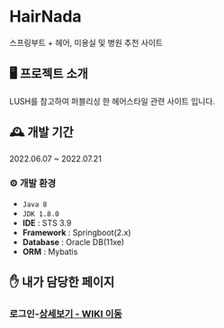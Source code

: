 # HairNada
스프링부트 + 헤어, 미용실 및 병원 추천 사이트

## 🖥️ 프로젝트 소개
LUSH를 참고하여 퍼블리싱 한 헤어스타일 관련 사이트 입니다.

## 🕰️ 개발 기간
2022.06.07 ~ 2022.07.21

### ⚙️ 개발 환경
- `Java 8`
- `JDK 1.8.0`
- **IDE** : STS 3.9
- **Framework** : Springboot(2.x)
- **Database** : Oracle DB(11xe)
- **ORM** : Mybatis

## ✋ 내가 담당한 페이지
### 로그인-<a href="" >상세보기 - WIKI 이동</a>
